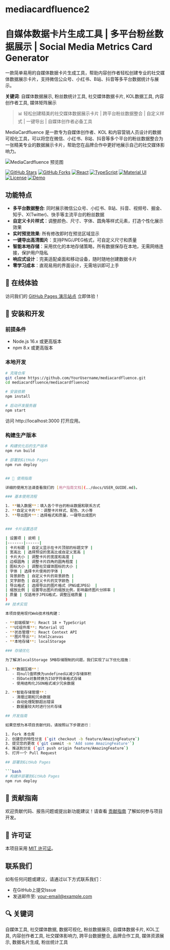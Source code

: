 # mediacardfluence2
# 自媒体数据卡片生成工具 | 多平台粉丝数据展示 | Social Media Metrics Card Generator

一款简单易用的自媒体数据卡片生成工具，帮助内容创作者轻松创建专业的社交媒体数据展示卡片，支持微信公众号、小红书、B站、抖音等多平台数据统计与展示。

**关键词**: 自媒体数据展示, 粉丝数统计工具, 社交媒体数据卡片, KOL数据工具, 内容创作者工具, 媒体矩阵展示

> 📊 轻松创建精美的社交媒体数据展示卡片 | 跨平台粉丝数据整合 | 自定义样式 | 一键导出 | 自媒体创作者必备工具

MediaCardfluence 是一款专为自媒体创作者、KOL 和内容营销人员设计的数据可视化工具，可以将您在微信、小红书、B站、抖音等多个平台的粉丝数据整合为一张精美专业的数据展示卡片，帮助您在品牌合作中更好地展示自己的社交媒体影响力。

![MediaCardfluence 预览图](预览图片URL)

[![GitHub Stars](https://img.shields.io/github/stars/maigamomediacardfluence?style=social)](https://github.com/maigamo/mediacardfluence)
[![GitHub Forks](https://img.shields.io/github/forks/maigamo/mediacardfluence?style=social)](https://github.com/maigamo/mediacardfluence/fork)
[![React](https://img.shields.io/badge/React-18-blue)](https://reactjs.org/)
[![TypeScript](https://img.shields.io/badge/TypeScript-4.9-blue)](https://www.typescriptlang.org/)
[![Material UI](https://img.shields.io/badge/Material_UI-5.17-blue)](https://mui.com/)
[![License](https://img.shields.io/badge/License-MIT-green)](LICENSE)
[![Demo](https://img.shields.io/badge/Live_Demo-GitHub_Pages-success)](https://maigamo.github.io/mediacardfluence2/)


## 功能特点

- **多平台数据整合**: 同时展示微信公众号、小红书、B站、抖音、视频号、掘金、知乎、X(Twitter)、快手等主流平台的粉丝数据
- **自定义卡片样式**：调整颜色、尺寸、字体、圆角等样式元素，打造个性化展示效果
- **实时预览效果**: 所有修改即时在预览区域显示
- **一键导出高清图片**：支持PNG/JPEG格式，可自定义尺寸和质量
- **智能本地存储**：采用优化的本地存储策略，所有数据保存在本地，无需网络连接，保护用户隐私
- **响应式设计**：完美适配桌面和移动设备，随时随地创建数据卡片
- **零学习成本**：直观易用的界面设计，无需培训即可上手


## 🚀 在线体验

访问我们的 [GitHub Pages 演示站点](https://maigamo.github.io/mediacardfluence2/) 立即体验！


## 🔧 安装和开发

### 前提条件

- Node.js 16.x 或更高版本
- npm 8.x 或更高版本

### 本地开发

```bash
# 克隆仓库
git clone https://github.com/YourUsername/mediacardfluence.git
cd mediacardfluence/mediacardfluence2

# 安装依赖
npm install

# 启动开发服务器
npm start
```

访问 http://localhost:3000 打开应用。

### 构建生产版本

```bash
# 构建优化后的生产版本
npm run build

# 部署到GitHub Pages
npm run deploy


## 📱 使用指南

详细的使用方法请查看我们的 [用户指南文档](../docs/USER_GUIDE.md)。

### 基本使用流程

1. **输入数据**：填入各个平台的粉丝数据和联系方式
2. **自定义卡片**：调整卡片样式、配色、大小等
3. **导出图片**：选择格式和质量，一键导出成图片


### 卡片设置选项

| 设置项 | 说明 |
|-------|------|
| 卡片标题 | 自定义显示在卡片顶部的标题文字 |
| 宽高比 | 选择预设的宽高比或自定义宽高 |
| 卡片大小 | 调整卡片的宽度和高度 |
| 边框圆角 | 调整卡片四角的圆角程度 |
| 图标大小 | 调整社交媒体图标的大小 |
| 字体 | 选择卡片使用的字体 |
| 背景颜色 | 自定义卡片的背景颜色 |
| 文字颜色 | 自定义卡片的文字颜色 |
| 导出格式 | 选择导出的图片格式（PNG或JPEG） |
| 缩放比例 | 设置导出图片的缩放比例，影响最终图片分辨率 |
| 质量 | 仅适用于JPEG格式，调整压缩质量 |
)
## 技术实现

本项目使用现代Web技术栈构建：

- **前端框架**: React 18 + TypeScript
- **UI组件库**: Material UI
- **状态管理**: React Context API
- **图片导出**: html2canvas
- **本地存储**: localStorage

### 存储优化

为了解决localStorage 5MB存储限制的问题，我们实现了以下优化措施：

1. **数据压缩**：
   - 将null值转换为undefined以减少存储体积
   - 将Date对象转换为ISO字符串格式存储
   - 使用结构化JSON格式减少冗余数据

2. **智能存储管理**：
   - 清理过期和冗余数据
   - 自动处理配额超出错误
   - 数据量较大时进行分片存储

## 开发指南

如果您想为本项目贡献代码，请按照以下步骤进行：

1. Fork 本仓库
2. 创建您的特性分支 (`git checkout -b feature/AmazingFeature`)
3. 提交您的更改 (`git commit -m 'Add some AmazingFeature'`)
4. 推送到分支 (`git push origin feature/AmazingFeature`)
5. 打开一个 Pull Request

## 部署到GitHub Pages

```bash
# 构建并部署到GitHub Pages
npm run deploy
```

## 🤝 贡献指南

欢迎贡献代码、报告问题或提出新功能建议！请查看 [贡献指南](CONTRIBUTING.md) 了解如何参与项目开发。

## 📄 许可证

本项目采用 [MIT 许可证](LICENSE)。


## 联系我们

如有任何问题或建议，请通过以下方式联系我们：
- 在GitHub上提交Issue
- 发送邮件至: your-email@example.com

## 🔍 关键词

自媒体工具, 社交媒体数据, 数据可视化, 粉丝数据展示, 自媒体数据卡片, KOL工具, 内容创作者工具, 社交媒体影响力, 跨平台数据整合, 品牌合作工具, 媒体资源展示, 数据名片生成, 粉丝统计工具
